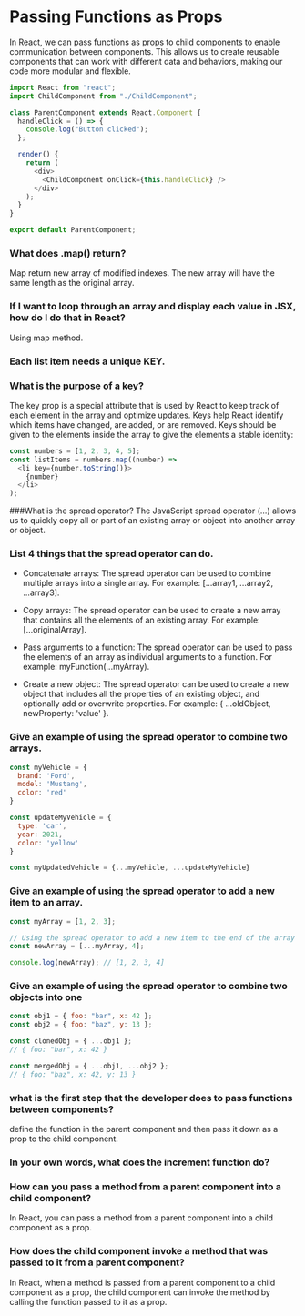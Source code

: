 # Passing Functions as Props
In React, we can pass functions as props to child components to enable communication between components. This allows us to create reusable components that can work with different data and behaviors, making our code more modular and flexible.
```js
import React from "react";
import ChildComponent from "./ChildComponent";

class ParentComponent extends React.Component {
  handleClick = () => {
    console.log("Button clicked");
  };

  render() {
    return (
      <div>
        <ChildComponent onClick={this.handleClick} />
      </div>
    );
  }
}

export default ParentComponent;
```
### What does .map() return?
Map return new array of modified indexes. The new array will have the same length as the original array.
### If I want to loop through an array and display each value in JSX, how do I do that in React?
Using map method.
### Each list item needs a unique KEY.
### What is the purpose of a key?
The key prop is a special attribute that is used by React to keep track of each element in the array and optimize updates. Keys help React identify which items have changed, are added, or are removed. Keys should be given to the elements inside the array to give the elements a stable identity:
```js
const numbers = [1, 2, 3, 4, 5];
const listItems = numbers.map((number) =>
  <li key={number.toString()}>
    {number}
  </li>
);
```
###What is the spread operator?
The JavaScript spread operator (...) allows us to quickly copy all or part of an existing array or object into another array or object.
### List 4 things that the spread operator can do.
- Concatenate arrays: The spread operator can be used to combine multiple arrays into a single array. For example: [...array1, ...array2, ...array3].

- Copy arrays: The spread operator can be used to create a new array that contains all the elements of an existing array. For example: [...originalArray].

- Pass arguments to a function: The spread operator can be used to pass the elements of an array as individual arguments to a function. For example: myFunction(...myArray).

- Create a new object: The spread operator can be used to create a new object that includes all the properties of an existing object, and optionally add or overwrite properties. For example: { ...oldObject, newProperty: 'value' }.
### Give an example of using the spread operator to combine two arrays.
```js 
const myVehicle = {
  brand: 'Ford',
  model: 'Mustang',
  color: 'red'
}

const updateMyVehicle = {
  type: 'car',
  year: 2021, 
  color: 'yellow'
}

const myUpdatedVehicle = {...myVehicle, ...updateMyVehicle}
```
### Give an example of using the spread operator to add a new item to an array.
```js
const myArray = [1, 2, 3];

// Using the spread operator to add a new item to the end of the array
const newArray = [...myArray, 4];

console.log(newArray); // [1, 2, 3, 4]
```

### Give an example of using the spread operator to combine two objects into one
```js
const obj1 = { foo: "bar", x: 42 };
const obj2 = { foo: "baz", y: 13 };

const clonedObj = { ...obj1 };
// { foo: "bar", x: 42 }

const mergedObj = { ...obj1, ...obj2 };
// { foo: "baz", x: 42, y: 13 }
```

###  what is the first step that the developer does to pass functions between components?
define the function in the parent component and then pass it down as a prop to the child component.

### In your own words, what does the increment function do?

### How can you pass a method from a parent component into a child component?
In React, you can pass a method from a parent component into a child component as a prop. 

### How does the child component invoke a method that was passed to it from a parent component?

In React, when a method is passed from a parent component to a child component as a prop, the child component can invoke the method by calling the function passed to it as a prop.
